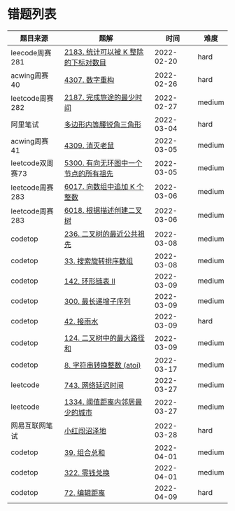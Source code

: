 # 错题列表

|  题目来源   | 题解  | 时间 | 难度 |
|  ----  | ----  | ---- |  ----  |
| leecode周赛281 | [2183. 统计可以被 K 整除的下标对数目](test/统计可以被K整除的下标对数目) | 2022-02-20 | hard |
| acwing周赛40 | [4307. 数字重构](test/数字重构) | 2022-02-26 | hard |
| leetcode周赛282 | [2187. 完成旅途的最少时间](test/完成旅途的最少时间) | 2022-02-27 | medium |
| 阿里笔试  | [多边形内等腰锐角三角形](test/多边形内等腰锐角三角形) | 2022-03-04 | hard |
| acwing周赛41  | [4309. 消灭老鼠](test/消灭老鼠) | 2022-03-05 | medium |
| leetcode双周赛73 | [5300. 有向无环图中一个节点的所有祖先](test/有向无环图中一个节点的所有祖先) | 2022-03-05 | medium |
| leetcode周赛283 | [6017. 向数组中追加 K 个整数](test/向数组中追加K个整数)  | 2022-03-06 | medium |
| leetcode周赛283 | [6018. 根据描述创建二叉树](test/根据描述创建二叉树) | 2022-03-06 | medium |
| codetop | [236. 二叉树的最近公共祖先](https://leetcode-cn.com/problems/lowest-common-ancestor-of-a-binary-tree) | 2022-03-08 | medium |
| codetop | [33. 搜索旋转排序数组](https://leetcode-cn.com/problems/search-in-rotated-sorted-array/) | 2022-03-08 | medium |
| codetop | [142. 环形链表 II](https://leetcode-cn.com/problems/linked-list-cycle-ii/) | 2022-03-09 | medium |
| codetop | [300. 最长递增子序列](https://leetcode-cn.com/problems/longest-increasing-subsequence/) | 2022-03-09 | medium |
| codetop | [42. 接雨水](https://leetcode-cn.com/problems/trapping-rain-water/) | 2022-03-09 | hard |
| codetop | [124. 二叉树中的最大路径和](https://leetcode-cn.com/problems/binary-tree-maximum-path-sum/) | 2022-03-09 | medium |
| codetop | [8. 字符串转换整数 (atoi)](https://leetcode-cn.com/problems/string-to-integer-atoi/) | 2022-03-17 | medium |
| leetcode | [743. 网络延迟时间](https://leetcode-cn.com/problems/network-delay-time/) | 2022-03-27 | medium |
| leetcode | [1334. 阈值距离内邻居最少的城市](https://leetcode-cn.com/problems/find-the-city-with-the-smallest-number-of-neighbors-at-a-threshold-distance/) | 2022-03-27 | medium |
| 网易互联网笔试 | [小红闯沼泽地](test/小红闯沼泽地) | 2022-03-28 | hard |
| codetop | [39. 组合总和](https://leetcode-cn.com/problems/combination-sum/) | 2022-04-01 | medium |
| codetop | [322. 零钱兑换](https://leetcode-cn.com/problems/coin-change/) | 2022-04-01 | medium |
| codetop | [72. 编辑距离](https://leetcode-cn.com/problems/edit-distance/) | 2022-04-09 | hard |